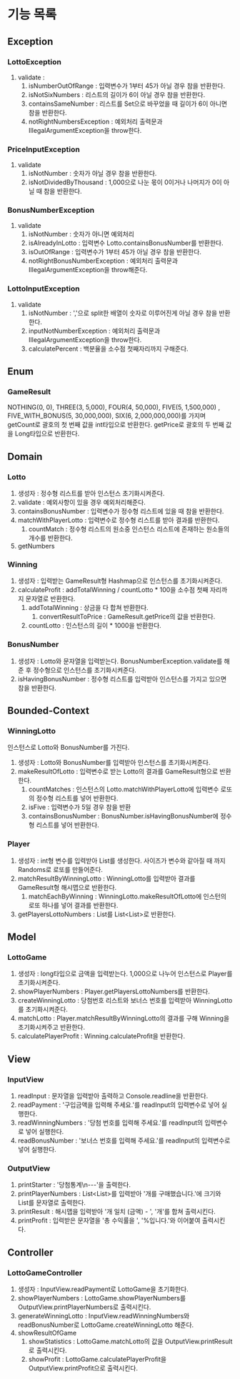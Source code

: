 # 기능 목록

## Exception
### LottoException
1. validate : 
   1. isNumberOutOfRange : 입력변수가 1부터 45가 아닐 경우 참을 반환한다.
   2. isNotSixNumbers : 리스트의 길이가 6이 아닐 경우 참을 반환한다.
   3. containsSameNumber : 리스트를 Set으로 바꾸었을 때 길이가 6이 아니면 참을 반환한다. 
   4. notRightNumbersException : 예외처리 출력문과 IllegalArgumentException을 throw한다. 

### PriceInputException
1. validate
   1. isNotNumber : 숫자가 아닐 경우 참을 반환한다. 
   2. isNotDividedByThousand : 1,000으로 나눈 몫이 0이거나 나머지가 0이 아닐 때 참을 반환한다. 

### BonusNumberException
1. validate
   1. isNotNumber : 숫자가 아니면 예외처리
   2. isAlreadyInLotto : 입력변수 Lotto.containsBonusNumber를 반환한다. 
   3. isOutOfRange : 입력변수가 1부터 45가 아닐 경우 참을 반환한다.
   4. notRightBonusNumberException : 예외처리 출력문과 IllegalArgumentException을 throw해준다.

### LottoInputException
1. validate
   1. isNotNumber : ','으로 split한 배열이 숫자로 이루어진게 아닐 경우 참을 반환한다. 
   2. inputNotNumberException : 예외처리 출력문과 IllegalArgumentException을 throw한다. 
   3. calculatePercent : 백분율을 소수점 첫째자리까지 구해준다.  

## Enum
### GameResult
NOTHING(0, 0), THREE(3, 5,000), FOUR(4, 50,000), FIVE(5, 1,500,000)
, FIVE_WITH_BONUS(5, 30,000,000), SIX(6, 2,000,000,000)를 가지며
getCount로 괄호의 첫 번째 값을 int타입으로 반환한다. 
getPrice로 괄호의 두 번째 값을 Long타입으로 반환한다.

## Domain
### Lotto
1. 생성자 : 정수형 리스트를 받아 인스턴스 초기화시켜준다. 
2. validate : 예외사항이 있을 경우 예외처리해준다. 
3. containsBonusNumber : 입력변수가 정수형 리스트에 있을 때 참을 반환한다. 
4. matchWithPlayerLotto : 입력변수로 정수형 리스트를 받아 결과를 반환한다. 
   1. countMatch : 정수형 리스트의 원소중 인스턴스 리스트에 존재하는 원소들의 개수를 반환한다. 
5. getNumbers

### Winning
1. 생성자 : 입력받는 GameResult형 Hashmap으로 인스턴스를 초기화시켜준다. 
2. calculateProfit : addTotalWinning / countLotto * 100을 소수점 첫째 자리까지 문자열로 반환한다. 
   1. addTotalWinning : 상금을 다 합쳐 반환한다. 
      1. convertResultToPrice : GameResult.getPrice의 값을 반환한다. 
   2. countLotto : 인스턴스의 길이 * 1000을 반환한다.

### BonusNumber
1. 생성자 : Lotto와 문자열을 입력받는다. BonusNumberException.validate를 해준 후 정수형으로 인스턴스를 초기화시켜준다. 
2. isHavingBonusNumber : 정수형 리스트를 입력받아 인스턴스를 가지고 있으면 참을 반환한다. 

## Bounded-Context
### WinningLotto
인스턴스로 Lotto와 BonusNumber를 가진다. 
1. 생성자 : Lotto와 BonusNumber를 입력받아 인스턴스를 초기화시켜준다. 
2. makeResultOfLotto : 입력변수로 받는 Lotto의 결과를 GameResult형으로 반환한다. 
   1. countMatches : 인스턴스의 Lotto.matchWithPlayerLotto에 입력변수 로또의 정수형 리스트를 넣어 반환한다. 
   2. isFive : 입력변수가 5일 경우 참을 반환
   3. containsBonusNumber : BonusNumber.isHavingBonusNumber에 정수형 리스트를 넣어 반환한다.

### Player
1. 생성자 : int형 변수를 입력받아 List<Lotto>를 생성한다. 사이즈가 변수와 같아질 때 까지 Randoms로 로또를 만들어준다. 
2. matchResultByWinningLotto : WinningLotto를 입력받아 결과를 GameResult형 해시맵으로 반환한다. 
   1. matchEachByWinning : WinningLotto.makeResultOfLotto에 인스턴의 로또 하나를 넣어 결과를 반환한다. 
3. getPlayersLottoNumbers : List<Lotto>를 List<List<Integer>>로 반환한다. 

## Model
### LottoGame
1. 생성자 : long타입으로 금액을 입력받는다. 1,000으로 나누어 인스턴스로 Player를 초기화시켜준다. 
2. showPlayerNumbers : Player.getPlayersLottoNumbers를 반환한다. 
3. createWinningLotto : 당첨번호 리스트와 보너스 번호를 입력받아 WinningLotto를 초기화시켜준다. 
4. matchLotto : Player.matchResultByWinningLotto의 결과를 구해 Winning을 초기화시켜주고 반환한다. 
5. calculatePlayerProfit : Winning.calculateProfit을 반환한다. 

## View
### InputView
1. readInput : 문자열을 입력받아 출력하고 Console.readline을 반환한다. 
2. readPayment : '구입금액을 입력해 주세요.'를 readInput의 입력변수로 넣어 실행한다.
3. readWinningNumbers : '당첨 번호를 입력해 주세요.'를 readInput의 입력변수로 넣어 실행한다.
4. readBonusNumber : '보너스 번호를 입력해 주세요.'를 readInput의 입력변수로 넣어 실행한다.

### OutputView
1. printStarter : '당첨통계\n---'을 출력한다. 
2. printPlayerNumbers : List<List<Integer>>를 입력받아 '개를 구매했습니다.'에 크기와 List<Integer>를 문자열로 출력한다. 
3. printResult : 해시맵을 입력받아 '개 일치 (금액) - ', '개'를 합쳐 출력시킨다. 
4. printProfit : 입력받은 문자열을 '총 수익률을 ', '%입니다.'와 이어붙여 출력시킨다. 

## Controller
### LottoGameController
1. 생성자 : InputView.readPayment로 LottoGame을 초기화한다. 
2. showPlayerNumbers : LottoGame.showPlayerNumbers를 OutputView.printPlayerNumbers로 출력시킨다. 
3. generateWinningLotto : InputView.readWinningNumbers와 readBonusNumber로 LottoGame.createWinningLotto 해준다. 
4. showResultOfGame
   1. showStatistics : LottoGame.matchLotto의 값을 OutputView.printResult로 출력시킨다. 
   2. showProfit : LottoGame.calculatePlayerProfit을 OutputView.printProfit으로 출력시킨다.